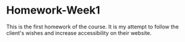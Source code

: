 # Homework-Week1

This is the first homework of the course. It is my attempt to follow the client's wishes and increase accessibility on their website. 
